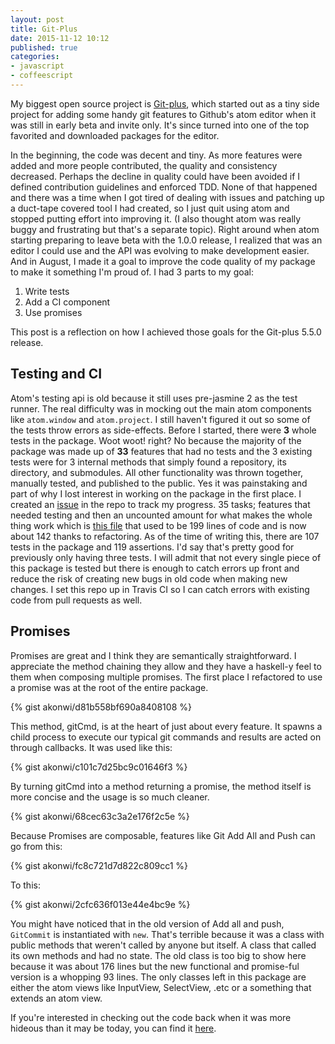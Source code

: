 ```yaml
---
layout: post
title: Git-Plus
date: 2015-11-12 10:12
published: true
categories:
- javascript
- coffeescript
---
```


My biggest open source project is [Git-plus](http://atom.io/packages/git-plus), which started out as a tiny
side project for adding some handy git features to Github's atom editor when it was still in early beta and invite only.
It's since turned into one of the top favorited and downloaded packages for the editor.

In the beginning, the code was decent and tiny. As more features were added and more people contributed, the
quality and consistency decreased. Perhaps the decline in quality could have been avoided if I defined contribution
guidelines and enforced TDD. None of that happened and there was a time when I got tired of dealing with issues and patching
up a duct-tape covered tool I had created, so I just quit using atom and stopped putting effort into improving it.
(I also thought atom was really buggy and frustrating but that's a separate topic).
Right around when atom starting preparing to leave beta with the 1.0.0 release, I realized that was an editor I could use
and the API was evolving to make development easier. And in August, I made it a goal to improve the code quality of my
package to make it something I'm proud of. I had 3 parts to my goal:

1. Write tests
3. Add a CI component
2. Use promises

This post is a reflection on how I achieved those goals for the Git-plus 5.5.0 release.

## Testing and CI
Atom's testing api is old because it still uses pre-jasmine 2 as the test runner. The real difficulty was in mocking out
the main atom components like `atom.window` and `atom.project`. I still haven't figured it out so some of the
tests throw errors as side-effects. Before I started, there were __3__ whole tests in the package. Woot woot! right?
No because the majority of the package was made up of __33__ features that had no tests and the 3 existing tests were for
3 internal methods that simply found a repository, its directory, and submodules. All other functionality was
thrown together, manually tested, and published to the public. Yes it was painstaking and part of why I lost interest
in working on the package in the first place. I created an [issue](https://github.com/akonwi/git-plus/issues/273) in the repo
to track my progress. 35 tasks; features that needed testing and then an uncounted amount for what makes the whole thing work
which is [this file](https://github.com/akonwi/git-plus/blob/97cbfbeb506c5c4e11b1ae6c5fbd40e20ce30319/lib%2Fgit.coffee) that
used to be 199 lines of code and is now about 142 thanks to refactoring. As of the time of writing this, there are 107 tests
in the package and 119 assertions. I'd say that's pretty good for previously only having three tests. I will admit that not
every single piece of this package is tested but there is enough to catch errors up front and reduce the risk of creating new
bugs in old code when making new changes. I set this repo up in Travis CI so I can catch errors with existing code from pull requests as well.

## Promises
Promises are great and I think they are semantically straightforward. I appreciate the method chaining they allow and they have
a haskell-y feel to them when composing multiple promises. The first place I refactored to use a promise was at the root of the entire package.

{% gist akonwi/d81b558bf690a8408108 %}

This method, gitCmd, is at the heart of just about every feature. It spawns a child process to execute our typical git commands and
results are acted on through callbacks. It was used like this:

{% gist akonwi/c101c7d25bc9c01646f3 %}

By turning gitCmd into a method returning a promise, the method itself is more concise and the usage is so much cleaner.

{% gist akonwi/68cec63c3a2e176f2c5e %}

Because Promises are composable, features like Git Add All and Push can go from this:

{% gist akonwi/fc8c721d7d822c809cc1 %}

To this:

{% gist akonwi/2cfc636f013e44e4bc9e %}

You might have noticed that in the old version of Add all and push, `GitCommit` is instantiated with `new`. That's terrible
because it was a class with public methods that weren't called by anyone but itself. A class that called its own methods and
had no state. The old class is too big to show here because it was about 176 lines but the new functional and promise-ful
version is a whopping 93 lines. The only classes left in this package are either the atom views like InputView, SelectView, .etc or
a something that extends an atom view.

If you're interested in checking out the code back when it was more hideous than it may be today, you can find it [here](https://github.com/akonwi/git-plus/tree/97cbfbeb506c5c4e11b1ae6c5fbd40e20ce30319).

